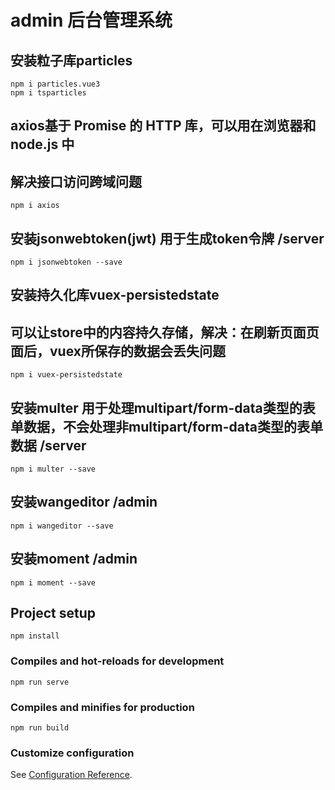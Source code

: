 # admin 后台管理系统


## 安装粒子库particles
```
npm i particles.vue3
npm i tsparticles
```

## axios基于 Promise 的 HTTP 库，可以用在浏览器和 node.js 中
## 解决接口访问跨域问题
```
npm i axios
```

## 安装jsonwebtoken(jwt) 用于生成token令牌 /server
```
npm i jsonwebtoken --save
```

## 安装持久化库vuex-persistedstate
## 可以让store中的内容持久存储，解决：在刷新页面页面后，vuex所保存的数据会丢失问题
```
npm i vuex-persistedstate
```

## 安装multer 用于处理multipart/form-data类型的表单数据，不会处理非multipart/form-data类型的表单数据 /server
```
npm i multer --save
```

## 安装wangeditor  /admin   
```
npm i wangeditor --save
```

## 安装moment /admin
```
npm i moment --save
```


## Project setup
```
npm install
```

### Compiles and hot-reloads for development
```
npm run serve
```

### Compiles and minifies for production
```
npm run build
```

### Customize configuration
See [Configuration Reference](https://cli.vuejs.org/config/).
